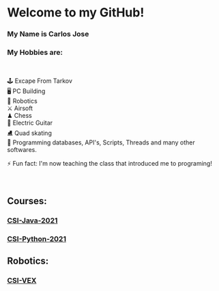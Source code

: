 # Welcome to my GitHub!

### My Name is Carlos Jose
### My Hobbies are:

<br>

🕹 Excape From Tarkov
<br>
🖥 PC Building
<br>
🤖 Robotics
<br>
⚔ Airsoft
<br>
♟ Chess
<br>
🎸 Electric Guitar
<br>
⛸ Quad skating
<br>
🔐 Programming databases, API's, Scripts, Threads and many other softwares.

⚡ Fun fact: I'm now teaching the class that introduced me to programing!


<br>

## Courses:
### [CSI-Java-2021](https://github.com/CSI-Carlos-Cobian/CSI-Java-2021)
### [CSI-Python-2021](https://github.com/CSI-Carlos-Cobian/CSI-Python-2021)

## Robotics:
### [CSI-VEX](https://github.com/CSI-Carlos-Cobian/CSI-VEX)
